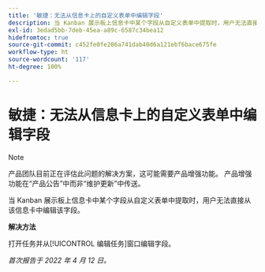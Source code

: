 ```yaml
---
title: '敏捷：无法从信息卡上的自定义表单中编辑字段'
description: 当 Kanban 展示板上信息卡中某个字段从自定义表单中提取时，用户无法直接从该信息卡中编辑该字段。
exl-id: 3edad5bb-7deb-45ea-a89c-6587c34bea12
hidefromtoc: true
source-git-commit: c452fe0fe206a741dab40d6a121ebf6bace675fe
workflow-type: ht
source-wordcount: '117'
ht-degree: 100%

---
```


# 敏捷：无法从信息卡上的自定义表单中编辑字段

>[!NOTE]
>
>产品团队目前正在评估此问题的解决方案，这可能需要产品增强功能。 产品增强功能在“产品公告”中而非“维护更新”中传送。

当 Kanban 展示板上信息卡中某个字段从自定义表单中提取时，用户无法直接从该信息卡中编辑该字段。

**解决方法**

打开任务并从[!UICONTROL 编辑任务]窗口编辑字段。

_首次报告于 2022 年 4 月 12 日。_
